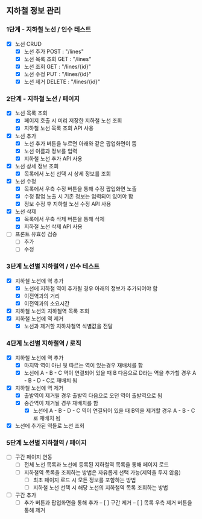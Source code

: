 ## 지하철 정보 관리
### 1단계 - 지하철 노선 / 인수 테스트
- [x] 노선 CRUD
    - [x] 노선 추가 POST : "/lines"
    - [x] 노선 목록 조회 GET : "/lines"
    - [x] 노선 조회 GET : "/lines/{id}"
    - [x] 노선 수정 PUT : "/lines/{id}"
    - [x] 노선 제거 DELETE : "/lines/{id}"
    
### 2단계 - 지하철 노선 / 페이지
- [x] 노선 목록 조회 
    - [x] 페이지 호출 시 미리 저장한 지하철 노선 조회
    - [x] 지하철 노선 목록 조회 API 사용
- [x] 노선 추가
    - [x] 노선 추가 버튼을 누르면 아래와 같은 팝업화면이 뜸
    - [x] 노선 이름과 정보를 입력
    - [x] 지하철 노선 추가 API 사용
- [x] 노선 상세 정보 조회
    - [x] 목록에서 노선 선택 시 상세 정보를 조회
- [x] 노선 수정
    - [x] 목록에서 우측 수정 버튼을 통해 수정 팝업화면 노출
    - [x] 수정 팝업 노출 시 기존 정보는 입력되어 있어야 함
    - [x] 정보 수정 후 지하철 노선 수정 API 사용
- [x] 노선 삭제
    - [x] 목록에서 우측 삭제 버튼을 통해 삭제
    - [x] 지하철 노선 삭제 API 사용
- [ ] 프론트 유효성 검증
    -  [ ] 추가
    -  [ ] 수정
    
### 3단계 노선별 지하철역 / 인수 테스트
- [x] 지하철 노선에 역 추가
    - [x] 노선에 지하철 역이 추가될 경우 아래의 정보가 추가되어야 함
    - [x] 이전역과의 거리
    - [x] 이전역과의 소요시간
- [x] 지하철 노선의 지하철역 목록 조회
- [x] 지하철 노선에 역 제거
    - [x] 노선과 제거할 지하차철역 식별값을 전달

### 4단계 노선별 지하철역 / 로직
- [x] 지하철 노선에 역 추가
    - [x] 마지막 역이 아닌 뒷 따르는 역이 있는경우 재배치를 함
    - [x] 노선에 A - B - C 역이 연결되어 있을 때 B 다음으로 D라는 역을 추가할 경우 A - B - D - C로 재배치 됨
- [x] 지하철 노선에 역 제거
    - [x] 출발역이 제거될 경우 출발역 다음으로 오던 역이 출발역으로 됨
    - [x] 중간역이 제거될 경우 재배치를 함
        - [x] 노선에 A - B - D - C 역이 연결되어 있을 때 B역을 제거할 경우 A - B - C로 재배치 됨
- [x] 노선에 추가된 역들로 노선 조회

### 5단계 노선별 지하철역 / 페이지
- [ ] 구간 페이지 연동
    - [ ] 전체 노선 목록과 노선에 등록된 지하철역 목록을 통해 페이지 로드
    - [ ] 지하철역 목록을 조회하는 방법은 자유롭게 선택 가능(제약을 두지 않음)
        - [ ] 최초 페이지 로드 시 모든 정보를 포함하는 방법
        - [ ] 지하철 노선 선택 시 해당 노선의 지하철역 목록 조회하는 방법
- [ ] 구간 추가
    - [ ] 추가 버튼과 팝업화면을 통해 추가
– [ ] 구간 제거
– [ ] 목록 우측 제거 버튼을 통해 제거
